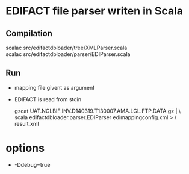 EDIFACT file parser writen in Scala
===================================

Compilation
-----------

scalac src/edifactdbloader/tree/XMLParser.scala  
scalac src/edifactdbloader/parser/EDIParser.scala  

Run
---

- mapping file givent as argument
- EDIFACT is read from stdin

    gzcat UAT.NGI.BIF.INV.D140319.T130007.AMA.LGL.FTP.DATA.gz | \  
    scala edifactdbloader.parser.EDIParser edimappingconfig.xml > \  
    result.xml

# options
- -Ddebug=true
